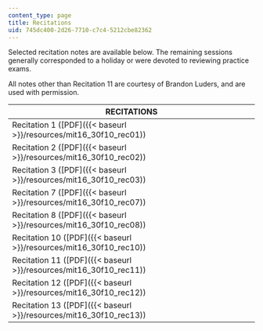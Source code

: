 ```yaml
---
content_type: page
title: Recitations
uid: 745dc400-2d26-7710-c7c4-5212cbe82362
---
```


Selected recitation notes are available below. The remaining sessions generally corresponded to a holiday or were devoted to reviewing practice exams.

All notes other than Recitation 11 are courtesy of Brandon Luders, and are used with permission.

| RECITATIONS |
| --- |
| Recitation 1 ([PDF]({{< baseurl >}}/resources/mit16_30f10_rec01)) |
| Recitation 2 ([PDF]({{< baseurl >}}/resources/mit16_30f10_rec02)) |
| Recitation 3 ([PDF]({{< baseurl >}}/resources/mit16_30f10_rec03)) |
| Recitation 7 ([PDF]({{< baseurl >}}/resources/mit16_30f10_rec07)) |
| Recitation 8 ([PDF]({{< baseurl >}}/resources/mit16_30f10_rec08)) |
| Recitation 10 ([PDF]({{< baseurl >}}/resources/mit16_30f10_rec10)) |
| Recitation 11 ([PDF]({{< baseurl >}}/resources/mit16_30f10_rec11)) |
| Recitation 12 ([PDF]({{< baseurl >}}/resources/mit16_30f10_rec12)) |
| Recitation 13 ([PDF]({{< baseurl >}}/resources/mit16_30f10_rec13))